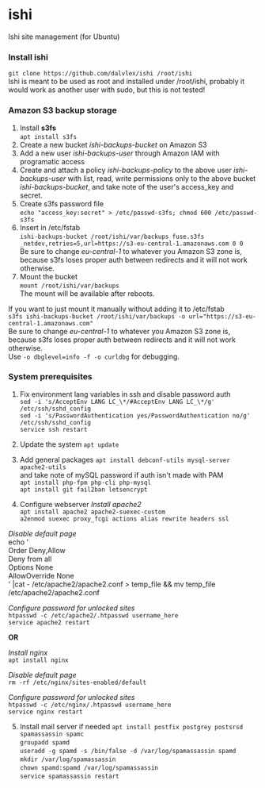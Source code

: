 # ishi
Ishi site management (for Ubuntu)

### Install ishi
`git clone https://github.com/dalvlex/ishi /root/ishi`  
Ishi is meant to be used as root and installed under /root/ishi, probably it would work as another user with sudo, but this is not tested!

### Amazon S3 backup storage
1. Install **s3fs**  
`apt install s3fs`  
2. Create a new bucket *ishi-backups-bucket* on Amazon S3  
3. Add a new user *ishi-backups-user* through Amazon IAM with programatic access  
4. Create and attach a policy *ishi-backups-policy* to the above user *ishi-backups-user* with list, read, write permissions only to the above bucket *ishi-backups-bucket*, and take note of the user's access_key and secret.  
5. Create s3fs password file  
`echo "access_key:secret" > /etc/passwd-s3fs; chmod 600 /etc/passwd-s3fs`  
6. Insert in /etc/fstab  
`ishi-backups-bucket /root/ishi/var/backups fuse.s3fs _netdev,retries=5,url=https://s3-eu-central-1.amazonaws.com 0 0`  
Be sure to change *eu-central-1* to whatever you Amazon S3 zone is, because s3fs loses proper auth between redirects and it will not work otherwise.  
7. Mount the bucket  
`mount /root/ishi/var/backups`  
The mount will be available after reboots.

If you want to just mount it manually without adding it to /etc/fstab  
`s3fs ishi-backups-bucket /root/ishi/var/backups -o url="https://s3-eu-central-1.amazonaws.com"`  
Be sure to change *eu-central-1* to whatever you Amazon S3 zone is, because s3fs loses proper auth between redirects and it will not work otherwise.  
Use `-o dbglevel=info -f -o curldbg` for debugging.  

### System prerequisites
1. Fix environment lang variables in ssh and disable password auth  
`sed -i 's/AcceptEnv LANG LC_\*/#AcceptEnv LANG LC_\*/g' /etc/ssh/sshd_config`  
`sed -i 's/PasswordAuthentication yes/PasswordAuthentication no/g' /etc/ssh/sshd_config`  
`service ssh restart`

2. Update the system
`apt update`

3. Add general packages
`apt install debconf-utils mysql-server apache2-utils`  
and take note of mySQL password if auth isn't made with PAM  
`apt install php-fpm php-cli php-mysql`  
`apt install git fail2ban letsencrypt`

4. Configure webserver
*Install apache2*  
`apt install apache2 apache2-suexec-custom`  
`a2enmod suexec proxy_fcgi actions alias rewrite headers ssl`  
  
*Disable default page*  
echo '<Directory />  
    Order Deny,Allow  
    Deny from all  
    Options None  
    AllowOverride None  
</Directory>' |cat - /etc/apache2/apache2.conf > temp_file && mv temp_file /etc/apache2/apache2.conf  
  
*Configure password for unlocked sites*  
`htpasswd -c /etc/apache2/.htpasswd username_here`  
`service apache2 restart`  
  
**OR**  
  
*Install nginx*  
`apt install nginx`  
  
*Disable default page*  
`rm -rf /etc/nginx/sites-enabled/default`  
  
*Configure password for unlocked sites*  
`htpasswd -c /etc/nginx/.htpasswd username_here`  
`service nginx restart`  

5. Install mail server if needed
`apt install postfix postgrey postsrsd spamassassin spamc`  
`groupadd spamd`  
`useradd -g spamd -s /bin/false -d /var/log/spamassassin spamd`  
`mkdir /var/log/spamassassin`  
`chown spamd:spamd /var/log/spamassassin`  
`service spamassassin restart`  
